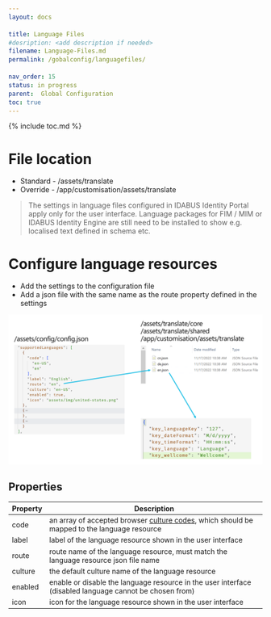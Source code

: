 ```yaml
---
layout: docs

title: Language Files
#desription: <add description if needed>
filename: Language-Files.md
permalink: /gobalconfig/languagefiles/

nav_order: 15
status: in progress
parent:  Global Configuration
toc: true
---
```


{% include toc.md %}



# File location

- Standard - /assets/translate
- Override - /app/customisation/assets/translate

> The settings in language files configured in IDABUS Identity Portal apply only for the user interface. Language packages for FIM / MIM or IDABUS Identity Engine are still need to be installed to show e.g. localised text defined in schema etc.

# Configure language resources

- Add the settings to the configuration file
- Add a json file with the same name as the route property defined in the settings

![language_resource.png](/img/language_resource-63fa00dc-a814-466f-8786-7912e732671b.png)

## Properties

|Property|Description|
|--|--|
|code|an array of accepted browser [culture codes](https://learn.microsoft.com/en-us/bingmaps/rest-services/common-parameters-and-types/supported-culture-codes), which should be mapped to the language resource|
|label|label of the language resource shown in the user interface|
|route|route name of the language resource, must match the language resource json file name|
|culture|the default culture name of the language resource|
|enabled|enable or disable the language resource in the user interface (disabled language cannot be chosen from)|
|icon|icon for the language resource shown in the user interface |
